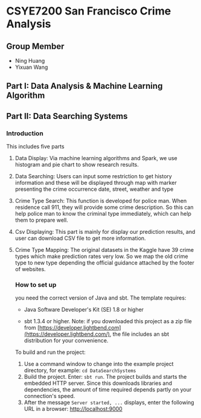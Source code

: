 # CSYE7200 San Francisco Crime Analysis

## Group Member

- Ning Huang
- Yixuan Wang

## Part I: Data Analysis & Machine Learning Algorithm



## Part II: Data Searching Systems

### **Introduction**

This includes five parts

1. Data Display: Via machine learning algorithms and Spark, we use histogram and pie chart to show research results.

2. Data Searching: Users can input some restriction to get history information and these will be displayed through map with marker presenting the crime occurrence date, street, weather and type

3. Crime Type Search: This function is developed for police man. When residence call 911, they will provide some crime description. So this can help police man to know the criminal type immediately, which can help them to prepare well.

4. Csv Displaying: This part is mainly for display our prediction results, and user can download CSV file to get more information.

5. Crime Type Mapping: The original datasets in the Kaggle have 39 crime types which make prediction rates very low. So we map the old crime type  to new type depending the official guidance attached by the footer of websites.

   

   ### How to set up

   you need the correct version of Java and sbt. The template requires:

   - Java Software Developer's Kit (SE) 1.8 or higher

   - sbt 1.3.4 or higher. Note: if you downloaded this project as a zip file from [https://developer.lightbend.com](https://developer.lightbend.com/), the file includes an sbt distribution for your convenience.

   To build and run the project:

   1. Use a command window to change into the example project directory, for example: `cd DataSearchSystems`
   2. Build the project. Enter: `sbt run`. The project builds and starts the embedded HTTP server. Since this downloads libraries and dependencies, the amount of time required depends partly on your connection's speed.
   3. After the message `Server started, ...` displays, enter the following URL in a browser: [http://localhost:9000](http://localhost:9000/)

   

   

   